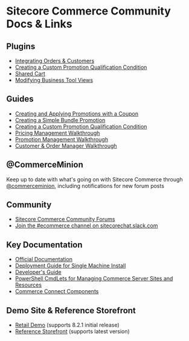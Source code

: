 # Sitecore Commerce Community Docs & Links

## Plugins

- [Integrating Orders & Customers](https://websterian.com/2017/06/08/sitecore-commerce-erp-integration-an-approach-part-1-integrating-orders-and-customers/)
- [Creating a Custom Promotion Qualification Condition](https://commerceservertips.com/creating-condition-for-commerce-engine/)
- [Shared Cart](https://github.com/heardk/commerce-plugins)
- [Modifying Business Tool Views](https://websterian.com/2017/06/13/sitecore-commerce-erp-integration-an-approach-part-2-modifying-the-business-tools-views/)

## Guides

- [Creating and Applying Promotions with a Coupon](https://websterian.com/2017/06/06/sitecore-commerce-pricing-creating-and-applying-promotions-with-a-coupon-video/)
- [Creating a Simple Bundle Promotion](https://websterian.com/2017/06/06/sitecore-commerce-pricing-creating-a-simple-bundle-promotion-video/)
- [Creating a Custom Promotion Qualification Condition](https://commerceservertips.com/creating-condition-for-commerce-engine/)
- [Pricing Management Walkthrough](http://commercesdn.sitecore.net/SitecoreCommerce/UsersGuide/en-us/index.html#Concepts/c_M_PricingManagementWalkthrough.html)
- [Promotion Management Walkthrough](http://commercesdn.sitecore.net/SitecoreCommerce/UsersGuide/en-us/index.html#Concepts/c_M_PromotionManagementWalkthrough.html)
- [Customer & Order Manager Walkthrough](http://commercesdn.sitecore.net/SitecoreCommerce/UsersGuide/en-us/index.html#Concepts/c_M_CustomerOrderManagementWalkthrough.html)

## @CommerceMinion

Keep up to date with what's going on with Sitecore Commerce through [@commerceminion](https://twitter.com/commerceminion), including notifications for new forum posts

## Community

- [Sitecore Commerce Community Forums](https://community.sitecore.net/developers/f/6)
- [Join the #ecommerce channel on sitecorechat.slack.com](https://sitecorechat.slack.com/)

## Key Documentation

- [Official Documentation](https://doc.sitecore.net/sitecore_commerce)
- [Deployment Guide for Single Machine Install](http://commercesdn.sitecore.net/SitecoreCommerce/DeploymentGuide/en-us/index.html)
- [Developer's Guide](https://doc.sitecore.net/~/media/25566BB479844DB186DBEF2864246639.ashx)
- [PowerShell CmdLets for Managing Commerce Server Sites and Resources](http://commercesdn.sitecore.net/SCpbCS82/SitecoreCommerceGettingStarted/en-us/#DeploymentGuide/c_PowerShellCmdLets.html)
- [Commerce Connect Components](https://doc.sitecore.net/sitecore_commerce/commerce_connect_components?roles=all)

## Demo Site & Reference Storefront

- [Retail Demo](https://github.com/Sitecore/Sitecore.Demo.Retail) (supports 8.2.1 initial release)
- [Reference Storefront](https://github.com/Sitecore/Reference-Storefront) (supports latest version)

